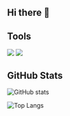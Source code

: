 ## Hi there 👋

<!--
**hdclans/hdclans** is a ✨ _special_ ✨ repository because its `README.md` (this file) appears on your GitHub profile.

Here are some ideas to get you started:

- 🔭 I’m currently working on ...
- 🌱 I’m currently learning ...
- 👯 I’m looking to collaborate on ...
- 🤔 I’m looking for help with ...
- 💬 Ask me about ...
- 📫 How to reach me: ...
- 😄 Pronouns: ...
- ⚡ Fun fact: ...
-->

## Tools

<img src="https://skillicons.dev/icons?i=html,css,js,php,react,python,c,cpp,matlab" />

<img src="https://skillicons.dev/icons?i=linux,docker,postgresql,mysql,github,git,figma,debian,ubuntu,vscode,visualstudio,geogebra" />

## GitHub Stats

![GitHub stats](https://github-readme-stats.vercel.app/api?username=hdclans&show_icons=true&theme=dracula&hide_progress=true)

![Top Langs](https://github-readme-stats-one-bice.vercel.app/api/top-langs/?username=hdclans&hide_progress=true&langs_count=10&layout=compact&theme=dracula&role=OWNER,ORGANIZATION_MEMBER,COLLABORATOR)
